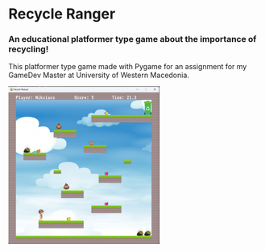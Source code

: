 # Recycle Ranger

### An educational platformer type game about the importance of **recycling**!

This platformer type game made with Pygame for an assignment for my GameDev Master at University of Western Macedonia.


<img src="/screenshots/level2.png" alt="Level2 Screenshot" style="width:300px;height:auto;">
